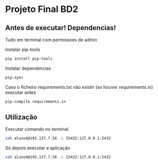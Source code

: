 
# Projeto Final BD2


## Antes de executar! Dependencias!
Tudo em terminal com permissoes de admin

Instalar pip-tools

 ```bash
pip install pip-tools
```

Instalar dependencias

 ```bash
pip-sync
```

Caso o ficheiro requirements.txt não existir (so houver requirements.in) executar antes 

```bash
pip-compile requirements.in
```
## Utilização

Executar comando no terminal

```bash
ssh aluno4@193.137.7.56 -L 15432:127.0.0.1:5432
```

Só depois executar a aplicação

```bash
ssh aluno4@193.137.7.56 -L 15432:127.0.0.1:5432
```